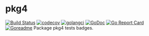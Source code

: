 # pkg4

[![Build Status](https://travis-ci.org/./testdata/pkg4_bedges.svg?branch=master)](https://travis-ci.org/./testdata/pkg4_bedges)
[![codecov](https://codecov.io/gh/./testdata/pkg4_bedges/branch/master/graph/badge.svg)](https://codecov.io/gh/./testdata/pkg4_bedges)
[![golangci](https://golangci.com/badges/./testdata/pkg4_bedges.svg)](https://golangci.com/r/./testdata/pkg4_bedges)
[![GoDoc](https://godoc.org/./testdata/pkg4_bedges?status.svg)](http://godoc.org/./testdata/pkg4_bedges)
[![Go Report Card](https://goreportcard.com/badge/./testdata/pkg4_bedges)](https://goreportcard.com/report/./testdata/pkg4_bedges)
[![Goreadme](https://goreadme.herokuapp.com/badge/./testdata/pkg4_bedges)](https://goreadme.herokuapp.com/badge/./testdata/pkg4_bedges.svg)
Package pkg4 tests badges.